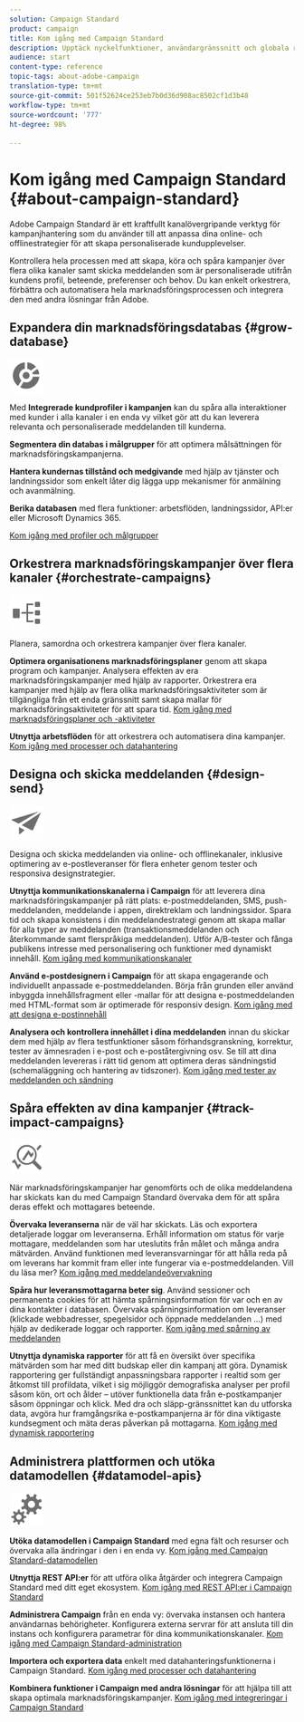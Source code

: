```yaml
---
solution: Campaign Standard
product: campaign
title: Kom igång med Campaign Standard
description: Upptäck nyckelfunktioner, användargränssnitt och globala riktlinjer.
audience: start
content-type: reference
topic-tags: about-adobe-campaign
translation-type: tm+mt
source-git-commit: 501f52624ce253eb7b0d36d908ac8502cf1d3b48
workflow-type: tm+mt
source-wordcount: '777'
ht-degree: 98%

---
```



# Kom igång med Campaign Standard {#about-campaign-standard}

Adobe Campaign Standard är ett kraftfullt kanalövergripande verktyg för kampanjhantering som du använder till att anpassa dina online- och offlinestrategier för att skapa personaliserade kundupplevelser.

Kontrollera hela processen med att skapa, köra och spåra kampanjer över flera olika kanaler samt skicka meddelanden som är personaliserade utifrån kundens profil, beteende, preferenser och behov. Du kan enkelt orkestrera, förbättra och automatisera hela marknadsföringsprocessen och integrera den med andra lösningar från Adobe.

## Expandera din marknadsföringsdatabas {#grow-database}

<img width="60px" alt="villkor" src="assets/icon_segment.svg"/>

Med **Integrerade kundprofiler i kampanjen** kan du spåra alla interaktioner med kunder i alla kanaler i en enda vy vilket gör att du kan leverera relevanta och personaliserade meddelanden till kunderna.

**Segmentera din databas i målgrupper** för att optimera målsättningen för marknadsföringskampanjerna.

**Hantera kundernas tillstånd och medgivande** med hjälp av tjänster och landningssidor som enkelt låter dig lägga upp mekanismer för anmälning och avanmälning.

**Berika databasen** med flera funktioner: arbetsflöden, landningssidor, API:er eller Microsoft Dynamics 365.

[Kom igång med profiler och målgrupper](../../audiences/using/get-started-profiles-and-audiences.md)

## Orkestrera marknadsföringskampanjer över flera kanaler {#orchestrate-campaigns}

<img width="60px" alt="villkor" src="assets/icon_workflows.svg"/>

Planera, samordna och orkestrera kampanjer över flera kanaler.

**Optimera organisationens marknadsföringsplaner** genom att skapa program och kampanjer. Analysera effekten av era marknadsföringskampanjer med hjälp av rapporter. Orkestrera era kampanjer med hjälp av flera olika marknadsföringsaktiviteter som är tillgängliga från ett enda gränssnitt samt skapa mallar för marknadsföringsaktiviteter för att spara tid. [Kom igång med marknadsföringsplaner och -aktiviteter](../../start/using/programs-and-campaigns.md)

**Utnyttja arbetsflöden** för att orkestrera och automatisera dina kampanjer. [Kom igång med processer och datahantering](../../automating/using/get-started-workflows.md)

## Designa och skicka meddelanden {#design-send}

<img width="60px" alt="villkor" src="assets/icon_send.svg"/>

Designa och skicka meddelanden via online- och offlinekanaler, inklusive optimering av e-postleveranser för flera enheter genom tester och responsiva designstrategier.

**Utnyttja kommunikationskanalerna i Campaign** för att leverera dina marknadsföringskampanjer på rätt plats: e-postmeddelanden, SMS, push-meddelanden, meddelande i appen, direktreklam och landningssidor. Spara tid och skapa konsistens i din meddelandestrategi genom att skapa mallar för alla typer av meddelanden (transaktionsmeddelanden och återkommande samt flerspråkiga meddelanden). Utför A/B-tester och fånga publikens intresse med personalisering och funktioner med dynamiskt innehåll. [Kom igång med kommunikationskanaler](../../channels/using/get-started-communication-channels.md)

**Använd e-postdesignern i Campaign** för att skapa engagerande och individuellt anpassade e-postmeddelanden. Börja från grunden eller använd inbyggda innehållsfragment eller -mallar för att designa e-postmeddelanden med HTML-format som är optimerade för responsiv design. [Kom igång med att designa e-postinnehåll](../../designing/using/designing-content-in-adobe-campaign.md)

**Analysera och kontrollera innehållet i dina meddelanden** innan du skickar dem med hjälp av flera testfunktioner såsom förhandsgranskning, korrektur, tester av ämnesraden i e-post och e-poståtergivning osv. Se till att dina meddelanden levereras i rätt tid genom att optimera deras sändningstid (schemaläggning och hantering av tidszoner). [Kom igång med tester av meddelanden och sändning](../../sending/using/get-started-sending-messages.md)

## Spåra effekten av dina kampanjer {#track-impact-campaigns}

<img width="60px" alt="villkor" src="assets/icon_report.svg"/>

När marknadsföringskampanjer har genomförts och de olika meddelandena har skickats kan du med Campaign Standard övervaka dem för att spåra deras effekt och mottagares beteende.

**Övervaka leveranserna** när de väl har skickats. Läs och exportera detaljerade loggar om leveranserna. Erhåll information om status för varje mottagare, meddelanden som har uteslutits från målet och många andra mätvärden.
Använd funktionen med leveransvarningar för att hålla reda på om leverans har kommit fram eller inte fungerar via e-postmeddelanden. Vill du läsa mer? [Kom igång med meddelandeövervakning](../../sending/using/monitoring-a-delivery.md)

**Spåra hur leveransmottagarna beter sig**. Använd sessioner och permanenta cookies för att hämta spårningsinformation för var och en av dina kontakter i databasen. Övervaka spårningsinformation om leveranser (klickade webbadresser, spegelsidor och öppnade meddelanden ...) med hjälp av dedikerade loggar och rapporter. [Kom igång med spårning av meddelanden](../../sending/using/tracking-messages.md)

**Utnyttja dynamiska rapporter** för att få en översikt över specifika mätvärden som har med ditt budskap eller din kampanj att göra. Dynamisk rapportering ger fullständigt anpassningsbara rapporter i realtid som ger åtkomst till profildata, vilket i sig möjliggör demografiska analyser per profil såsom kön, ort och ålder – utöver funktionella data från e-postkampanjer såsom öppningar och klick. Med dra och släpp-gränssnittet kan du utforska data, avgöra hur framgångsrika e-postkampanjerna är för dina viktigaste kundsegment och mäta deras påverkan på mottagarna. [Kom igång med dynamisk rapportering](../../reporting/using/about-dynamic-reports.md)

## Administrera plattformen och utöka datamodellen {#datamodel-apis}

<img width="60px" alt="villkor" src="assets/icon_admin.svg"/>

**Utöka datamodellen i Campaign Standard** med egna fält och resurser och övervaka alla ändringar i den i en enda vy. [Kom igång med Campaign Standard-datamodellen](../../developing/using/get-started-data-model.md)

**Utnyttja REST API:er** för att utföra olika åtgärder och integrera Campaign Standard med ditt eget ekosystem. [Kom igång med REST API:er i Campaign Standard](../../api/using/get-started-apis.md)

**Administrera Campaign** från en enda vy: övervaka instansen och hantera användarnas behörigheter. Konfigurera externa servrar för att ansluta till din instans och konfigurera parametrar för dina kommunikationskanaler. [Kom igång med Campaign Standard-administration](../../administration/using/get-started-campaign-administration.md)

**Importera och exportera data** enkelt med datahanteringsfunktionerna i Campaign Standard. [Kom igång med processer och datahantering](../../automating/using/get-started-workflows.md)

**Kombinera funktioner i Campaign med andra lösningar** för att hjälpa till att skapa optimala marknadsföringskampanjer. [Kom igång med integreringar i Campaign Standard](../../integrating/using/get-started-campaign-integrations.md)
